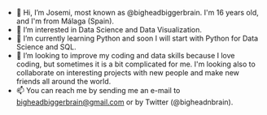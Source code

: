 - 👋 Hi, I’m Josemi, most known as @bigheadbiggerbrain. I'm 16 years old, and I'm from Málaga (Spain).
- 👀 I’m interested in Data Science and Data Visualization.
- 🌱 I’m currently learning Python and soon I will start with Python for Data Science and SQL.
- 💞️ I’m looking to improve my coding and data skills because I love coding, but sometimes it is a bit complicated for me. I'm looking also to collaborate on interesting projects with new people and make new friends all around the world.
- 📫 You can reach me by sending me an e-mail to bigheadbiggerbrain@gmail.com or by Twitter (@bigheadnbrain).

<!---
bigheadbiggerbrain/bigheadbiggerbrain is a ✨ special ✨ repository because its `README.md` (this file) appears on your GitHub profile.
You can click the Preview link to take a look at your changes.
--->
